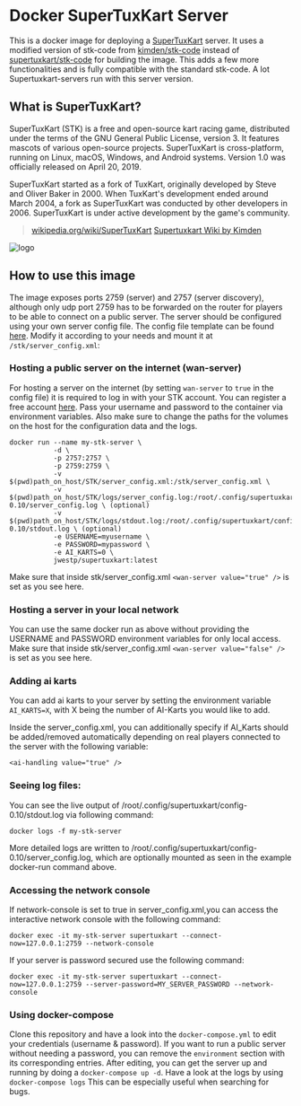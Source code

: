 # Docker SuperTuxKart Server

This is a docker image for deploying a [SuperTuxKart](https://supertuxkart.net) server. It uses a modified version of stk-code from [kimden/stk-code](https://github.com/kimden/stk-code) instead of [supertuxkart/stk-code](https://github.com/supertuxkart/stk-code.git) for building the image. This adds a few more functionalities and is fully compatible with the standard stk-code. A lot Supertuxkart-servers run with this server version. 

## What is SuperTuxKart?

SuperTuxKart (STK) is a free and open-source kart racing game, distributed under the terms of the GNU General Public License, version 3. It features mascots of various open-source projects. SuperTuxKart is cross-platform, running on Linux, macOS, Windows, and Android systems. Version 1.0 was officially released on April 20, 2019.

SuperTuxKart started as a fork of TuxKart, originally developed by Steve and Oliver Baker in 2000. When TuxKart's development ended around March 2004, a fork as SuperTuxKart was conducted by other developers in 2006. SuperTuxKart is under active development by the game's community.

> [wikipedia.org/wiki/SuperTuxKart](https://en.wikipedia.org/wiki/SuperTuxKart)
> [Supertuxkart Wiki by Kimden](https://stk.kimden.online/wiki/index.php?title=Main_Page)

![logo](https://raw.githubusercontent.com/jwestp/docker-supertuxkart/master/supertuxkart-logo.png)

## How to use this image

The image exposes ports 2759 (server) and 2757 (server discovery), although only udp port 2759 has to be forwarded on the router for players to be able to connect on a public server. The server should be configured using your own server config file. The config file template can be found [here](https://github.com/iluvatyr/docker-supertuxkart/blob/master/server_config.xml). Modify it according to your needs and mount it at `/stk/server_config.xml`:


### Hosting a public server on the internet (wan-server)

For hosting a server on the internet (by setting `wan-server` to `true` in the config file) it is required to log in with your STK account. You can register a free account [here](https://online.supertuxkart.net/register.php). Pass your username and password to the container via environment variables. Also make sure to change the paths for the volumes on the host for the configuration data and the logs.

```
docker run --name my-stk-server \
           -d \
           -p 2757:2757 \
           -p 2759:2759 \
           -v $(pwd)path_on_host/STK/server_config.xml:/stk/server_config.xml \
           -v $(pwd)path_on_host/STK/logs/server_config.log:/root/.config/supertuxkart/config-0.10/server_config.log \ (optional)
           -v $(pwd)path_on_host/STK/logs/stdout.log:/root/.config/supertuxkart/config-0.10/stdout.log \ (optional)
           -e USERNAME=myusername \
           -e PASSWORD=mypassword \
           -e AI_KARTS=0 \
           jwestp/supertuxkart:latest
```

Make sure that inside stk/server_config.xml  `<wan-server value="true" />` is set as you see here.

### Hosting a server in your local network

You can use the same docker run as above without providing the USERNAME and PASSWORD environment variables for only local access.
Make sure that inside stk/server_config.xml  `<wan-server value="false" />` is set as you see here.

### Adding ai karts

You can add ai karts to your server by setting the environment variable `AI_KARTS=X`, with X being the number of AI-Karts you would like to add.

Inside the server_config.xml, you can additionally specify if AI_Karts should be added/removed automatically depending on real players connected to the server with the following variable:
<!-- If true this server will auto add / remove AI connected with network-ai=x, which will kick N - 1 bot(s) where N is the number of human players. Only use this for non-GP racing server. -->
`<ai-handling value="true" />`

### Seeing log files:

You can see the live output of /root/.config/supertuxkart/config-0.10/stdout.log via following command:

```
docker logs -f my-stk-server
```

More detailed logs are written to /root/.config/supertuxkart/config-0.10/server_config.log, which are optionally mounted as seen in the example docker-run command above.

### Accessing the network console

If network-console is set to true in server_config.xml,you can access the interactive network console with the following command:

```
docker exec -it my-stk-server supertuxkart --connect-now=127.0.0.1:2759 --network-console
```

If your server is password secured use the following command:

```
docker exec -it my-stk-server supertuxkart --connect-now=127.0.0.1:2759 --server-password=MY_SERVER_PASSWORD --network-console
```

### Using docker-compose

Clone this repository and have a look into the `docker-compose.yml` to edit your credentials (username & password). If you want to run a public server without needing a password, you can remove the `environment` section with its corresponding entries.
After editing, you can get the server up and running by doing a `docker-compose up -d`. Have a look at the logs by using `docker-compose logs` This can be especially useful when searching for bugs.
